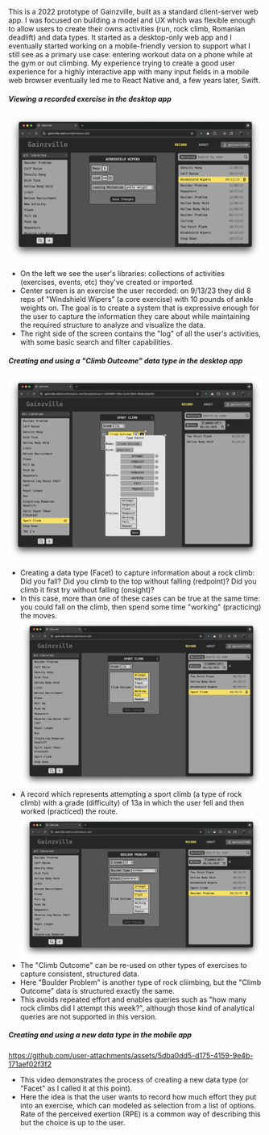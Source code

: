 This is a 2022 prototype of Gainzville, built as a standard client-server web app. I was focused on building a model and UX which was flexible enough to allow users to create their owns activities (run, rock climb, Romanian deadlift) and data types. It started as a desktop-only web app and I eventually started working on a mobile-friendly version to support what I still see as a primary use case: entering workout data on a phone while at the gym or out climbing. My experience trying to create a good user experience for a highly interactive app with many input fields in a mobile web browser eventually led me to React Native and, a few years later, Swift.

##### Viewing a recorded exercise in the desktop app
![Screenshot of viewing a record in the app](/images/viewing-record.png)
- On the left we see the user's libraries: collections of activities (exercises, events, etc) they've created or imported.
- Center screen is an exercise the user recorded: on 9/13/23 they did 8 reps of "Windshield Wipers" (a core exercise) with 10 pounds of ankle weights on. The goal is to create a system that is expressive enough for the user to capture the information they care about while maintaining the required structure to analyze and visualize the data.
- The right side of the screen contains the "log" of all the user's activities, with some basic search and filter capabilities.

##### Creating and using a "Climb Outcome" data type in the desktop app
![Screenshot of creating a "Climb Outcome" data type](/images/create-climb-outcome.png)
- Creating a data type (Facet) to capture information about a rock climb: Did you fall? Did you climb to the top without falling (redpoint)? Did you climb it first try without falling (onsight)?
- In this case, more than one of these cases can be true at the same time: you could fall on the climb, then spend some time "working" (practicing) the moves.
![Screenshot of using the newly created "Climb Outcome" data type](/images/use-climb-outcome.png)
- A record which represents attempting a sport climb (a type of rock climb) with a grade (difficulty) of 13a in which the user fell and then worked (practiced) the route.
![Screenshot of using the newly created "Climb Outcome on another record](/images/record-boulder-problem.png)
- The "Climb Outcome" can be re-used on other types of exercises to capture consistent, structured data.
- Here "Boulder Problem" is another type of rock cliimbing, but the "Climb Outcome" data is structured exactly the same.
- This avoids repeated effort and enables queries such as "how many rock climbs did I attempt this week?", although those kind of analytical queries are not supported in this version.

##### Creating and using a new data type in the mobile app
https://github.com/user-attachments/assets/5dba0dd5-d175-4159-9e4b-171aef02f3f2
- This video demonstrates the process of creating a new data type (or "Facet" as I called it at this point).
- Here the idea is that the user wants to record how much effort they put into an exercise, which can modeled as selection from a list of options. Rate of the perceived exertion (RPE) is a common way of describing this but the choice is up to the user.
